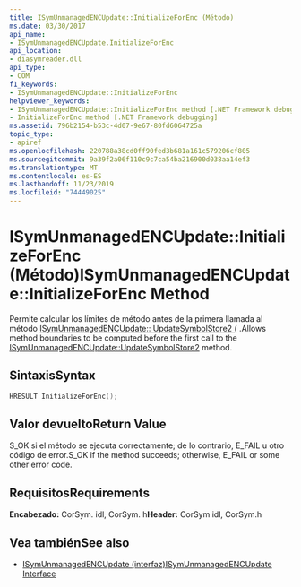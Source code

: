 ```yaml
---
title: ISymUnmanagedENCUpdate::InitializeForEnc (Método)
ms.date: 03/30/2017
api_name:
- ISymUnmanagedENCUpdate.InitializeForEnc
api_location:
- diasymreader.dll
api_type:
- COM
f1_keywords:
- ISymUnmanagedENCUpdate::InitializeForEnc
helpviewer_keywords:
- ISymUnmanagedENCUpdate::InitializeForEnc method [.NET Framework debugging]
- InitializeForEnc method [.NET Framework debugging]
ms.assetid: 796b2154-b53c-4d07-9e67-80fd6064725a
topic_type:
- apiref
ms.openlocfilehash: 220788a38cd0ff90fed3b681a161c579206cf805
ms.sourcegitcommit: 9a39f2a06f110c9c7ca54ba216900d038aa14ef3
ms.translationtype: MT
ms.contentlocale: es-ES
ms.lasthandoff: 11/23/2019
ms.locfileid: "74449025"
---
```

# <a name="isymunmanagedencupdateinitializeforenc-method"></a><span data-ttu-id="83ea0-102">ISymUnmanagedENCUpdate::InitializeForEnc (Método)</span><span class="sxs-lookup"><span data-stu-id="83ea0-102">ISymUnmanagedENCUpdate::InitializeForEnc Method</span></span>
<span data-ttu-id="83ea0-103">Permite calcular los límites de método antes de la primera llamada al método [ISymUnmanagedENCUpdate:: UpdateSymbolStore2 (](../../../../docs/framework/unmanaged-api/diagnostics/isymunmanagedencupdate-updatesymbolstore2-method.md) .</span><span class="sxs-lookup"><span data-stu-id="83ea0-103">Allows method boundaries to be computed before the first call to the [ISymUnmanagedENCUpdate::UpdateSymbolStore2](../../../../docs/framework/unmanaged-api/diagnostics/isymunmanagedencupdate-updatesymbolstore2-method.md) method.</span></span>  
  
## <a name="syntax"></a><span data-ttu-id="83ea0-104">Sintaxis</span><span class="sxs-lookup"><span data-stu-id="83ea0-104">Syntax</span></span>  
  
```cpp  
HRESULT InitializeForEnc();  
```  
  
## <a name="return-value"></a><span data-ttu-id="83ea0-105">Valor devuelto</span><span class="sxs-lookup"><span data-stu-id="83ea0-105">Return Value</span></span>  
 <span data-ttu-id="83ea0-106">S_OK si el método se ejecuta correctamente; de lo contrario, E_FAIL u otro código de error.</span><span class="sxs-lookup"><span data-stu-id="83ea0-106">S_OK if the method succeeds; otherwise, E_FAIL or some other error code.</span></span>  
  
## <a name="requirements"></a><span data-ttu-id="83ea0-107">Requisitos</span><span class="sxs-lookup"><span data-stu-id="83ea0-107">Requirements</span></span>  
 <span data-ttu-id="83ea0-108">**Encabezado:** CorSym. idl, CorSym. h</span><span class="sxs-lookup"><span data-stu-id="83ea0-108">**Header:** CorSym.idl, CorSym.h</span></span>  
  
## <a name="see-also"></a><span data-ttu-id="83ea0-109">Vea también</span><span class="sxs-lookup"><span data-stu-id="83ea0-109">See also</span></span>

- [<span data-ttu-id="83ea0-110">ISymUnmanagedENCUpdate (interfaz)</span><span class="sxs-lookup"><span data-stu-id="83ea0-110">ISymUnmanagedENCUpdate Interface</span></span>](../../../../docs/framework/unmanaged-api/diagnostics/isymunmanagedencupdate-interface.md)
